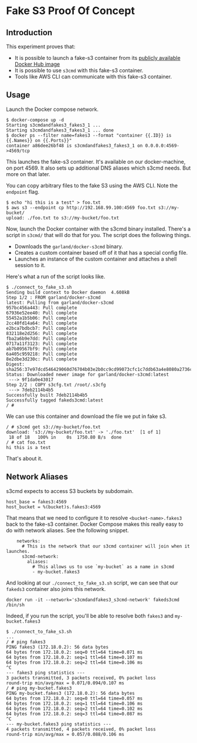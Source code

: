 # Fake S3 Proof Of Concept

## Introduction

This experiment proves that:

* It is possible to launch a fake-s3 container from its [publicly available Docker Hub image](https://hub.docker.com/r/lphoward/fake-s3/)
* It is possible to use `s3cmd` with this fake-s3 container.
* Tools like AWS CLI can communicate with this fake-s3 container.

## Usage

Launch the Docker compose network.

    $ docker-compose up -d
    Starting s3cmdandfakes3_fakes3_1 ...
    Starting s3cmdandfakes3_fakes3_1 ... done
    $ docker ps --filter name=fakes3 --format "container {{.ID}} is {{.Names}} on {{.Ports}}"
    container a86dee26bf48 is s3cmdandfakes3_fakes3_1 on 0.0.0.0:4569->4569/tcp

This launches the fake-s3 container. It's available on our docker-machine, on port 4569. It also sets up additional DNS aliases which s3cmd needs. But more on that later.

You can copy arbitrary files to the fake S3 using the AWS CLI. Note the `endpoint` flag.

```
$ echo "hi this is a test" > foo.txt
$ aws s3 --endpoint cp http://192.168.99.100:4569 foo.txt s3://my-bucket/
upload: ./foo.txt to s3://my-bucket/foo.txt
```

Now, launch the Docker container with the s3cmd binary installed. There's a script in `s3cmd/` that will do that for you. The script does the following things.

* Downloads the `garland/docker-s3cmd` binary.
* Creates a custom container based off of it that has a special config file.
* Launches an instance of the custom container and attaches a shell session to it.

Here's what a run of the script looks like.

    $ ./connect_to_fake_s3.sh
    Sending build context to Docker daemon  4.608kB
    Step 1/2 : FROM garland/docker-s3cmd
    latest: Pulling from garland/docker-s3cmd
    957bc456a443: Pull complete
    67936e52ee40: Pull complete
    55452a1b5b06: Pull complete
    2cc40fd14a64: Pull complete
    e2bca7bdbcb7: Pull complete
    832118e2d256: Pull complete
    fba2a6b9e7dd: Pull complete
    0717a11f3123: Pull complete
    ab7b09567bf9: Pull complete
    6a405c959218: Pull complete
    8e2dbe3d230c: Pull complete
    Digest: sha256:37e97dcd546429060d76704b03e2b0cc9cd99073cfc1c7ddb63a4e8080a2736c
    Status: Downloaded newer image for garland/docker-s3cmd:latest
     ---> 9f1da0e43017
    Step 2/2 : COPY s3cfg.txt /root/.s3cfg
     ---> 7deb2114b4b5
    Successfully built 7deb2114b4b5
    Successfully tagged fakeds3cmd:latest
    / #

We can use this container and download the file we put in fake s3.


    / # s3cmd get s3://my-bucket/foo.txt
    download: 's3://my-bucket/foo.txt' -> './foo.txt'  [1 of 1]
     18 of 18   100% in    0s  1750.80 B/s  done
    / # cat foo.txt
    hi this is a test


That's about it.

## Network Aliases

s3cmd expects to access S3 buckets by subdomain. 

    host_base = fakes3:4569
    host_bucket = %(bucket)s.fakes3:4569

That means that we need to configure it to resolve `<bucket-name>.fakes3` back to the fake-s3 container. Docker Compose makes this really easy to do with network aliases. See the following snippet.

        networks:
          # This is the network that our s3cmd container will join when it launches.
          s3cmd-network:
            aliases:
              # This allows us to use `my-bucket` as a name in s3cmd
              - my-bucket.fakes3

And looking at our `./connect_to_fake_s3.sh` script, we can see that our `fakeds3` container also joins this network.

    docker run -it --network='s3cmdandfakes3_s3cmd-network' fakeds3cmd /bin/sh

Indeed, if you run the script, you'll be able to resolve both `fakes3` and `my-bucket.fakes3`

    $ ./connect_to_fake_s3.sh
    ...
    / # ping fakes3
    PING fakes3 (172.18.0.2): 56 data bytes
    64 bytes from 172.18.0.2: seq=0 ttl=64 time=0.071 ms
    64 bytes from 172.18.0.2: seq=1 ttl=64 time=0.107 ms
    64 bytes from 172.18.0.2: seq=2 ttl=64 time=0.106 ms
    ^C
    --- fakes3 ping statistics ---
    3 packets transmitted, 3 packets received, 0% packet loss
    round-trip min/avg/max = 0.071/0.094/0.107 ms
    / # ping my-bucket.fakes3
    PING my-bucket.fakes3 (172.18.0.2): 56 data bytes
    64 bytes from 172.18.0.2: seq=0 ttl=64 time=0.057 ms
    64 bytes from 172.18.0.2: seq=1 ttl=64 time=0.106 ms
    64 bytes from 172.18.0.2: seq=2 ttl=64 time=0.102 ms
    64 bytes from 172.18.0.2: seq=3 ttl=64 time=0.087 ms
    ^C
    --- my-bucket.fakes3 ping statistics ---
    4 packets transmitted, 4 packets received, 0% packet loss
    round-trip min/avg/max = 0.057/0.088/0.106 ms

